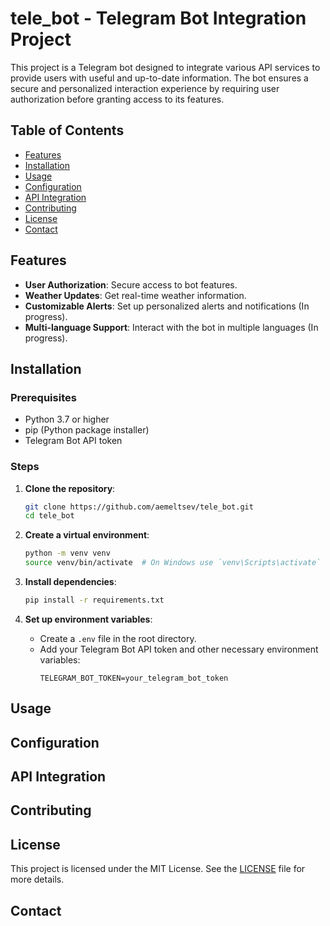# tele_bot - Telegram Bot Integration Project

This project is a Telegram bot designed to integrate various API services to provide users with useful and up-to-date information. The bot ensures a secure and personalized interaction experience by requiring user authorization before granting access to its features.

## Table of Contents

- [Features](#features)
- [Installation](#installation)
- [Usage](#usage)
- [Configuration](#configuration)
- [API Integration](#api-integration)
- [Contributing](#contributing)
- [License](#license)
- [Contact](#contact)

## Features

- **User Authorization**: Secure access to bot features.
- **Weather Updates**: Get real-time weather information.
- **Customizable Alerts**: Set up personalized alerts and notifications (In progress).
- **Multi-language Support**: Interact with the bot in multiple languages (In progress).

## Installation

### Prerequisites

- Python 3.7 or higher
- pip (Python package installer)
- Telegram Bot API token

### Steps

1. **Clone the repository**:
    ```sh
    git clone https://github.com/aemeltsev/tele_bot.git
    cd tele_bot
    ```

2. **Create a virtual environment**:
    ```sh
    python -m venv venv
    source venv/bin/activate  # On Windows use `venv\Scripts\activate`
    ```

3. **Install dependencies**:
    ```sh
    pip install -r requirements.txt
    ```

4. **Set up environment variables**:
    - Create a `.env` file in the root directory.
    - Add your Telegram Bot API token and other necessary environment variables:
      ```env
      TELEGRAM_BOT_TOKEN=your_telegram_bot_token
      ```

## Usage
## Configuration
## API Integration
## Contributing
## License
This project is licensed under the MIT License. See the [LICENSE](LICENSE) file for more details.

## Contact